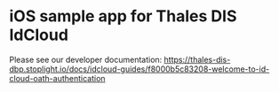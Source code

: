 # iOS sample app for Thales DIS IdCloud

Please see our developer documentation: https://thales-dis-dbp.stoplight.io/docs/idcloud-guides/f8000b5c83208-welcome-to-id-cloud-oath-authentication
